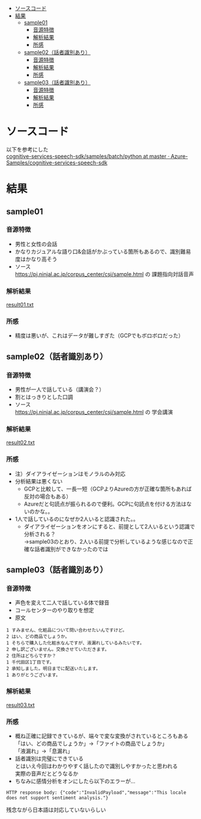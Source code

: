<!-- TOC -->

- [ソースコード](#ソースコード)
- [結果](#結果)
  - [sample01](#sample01)
    - [音源特徴](#音源特徴)
    - [解析結果](#解析結果)
    - [所感](#所感)
  - [sample02（話者識別あり）](#sample02話者識別あり)
    - [音源特徴](#音源特徴-1)
    - [解析結果](#解析結果-1)
    - [所感](#所感-1)
  - [sample03（話者識別あり）](#sample03話者識別あり)
    - [音源特徴](#音源特徴-2)
    - [解析結果](#解析結果-2)
    - [所感](#所感-2)

<!-- /TOC -->

# ソースコード
以下を参考にした  
[cognitive\-services\-speech\-sdk/samples/batch/python at master · Azure\-Samples/cognitive\-services\-speech\-sdk](https://github.com/Azure-Samples/cognitive-services-speech-sdk/tree/master/samples/batch/python)  

# 結果
## sample01
### 音源特徴
* 男性と女性の会話  
* かなりカジュアルな語り口&会話がかぶっている箇所もあるので、識別難易度はかなり高そう  
* ソース  
https://pj.ninjal.ac.jp/corpus_center/csj/sample.html の 課題指向対話音声  

### 解析結果
[result01.txt](results01.txt)  

### 所感
* 精度は悪いが、これはデータが難しすぎた（GCPでもボロボロだった）  

## sample02（話者識別あり）
### 音源特徴
* 男性が一人で話している（講演会？）  
* 割とはっきりとした口調  
* ソース  
https://pj.ninjal.ac.jp/corpus_center/csj/sample.html の 学会講演  

### 解析結果
[result02.txt](results02.txt)  

### 所感
* 注）ダイアライゼーションはモノラルのみ対応  
* 分析結果は悪くない  
  * GCPと比較して、一長一短（GCPよりAzureの方が正確な箇所もあれば反対の場合もある）  
  * Azureだと句読点が振られるので便利。GCPに句読点を付ける方法はないのかな。。  
* 1人で話しているのになぜか2人いると認識された。。  
  * ダイアライゼーションをオンにすると、前提として2人いるという認識で分析される？  
  ->sample03のとおり、2人いる前提で分析しているような感じなので正確な話者識別ができなかったのでは  

## sample03（話者識別あり）
### 音源特徴
* 声色を変えて二人で話している体で録音  
* コールセンターのやり取りを想定  
* 原文  
```
1 すみません、化粧品について問い合わせたいんですけど。
2 はい、どの商品でしょうか。
1 そちらで購入した化粧水なんですが、液漏れしているみたいです。
2 申し訳ございません。交換させていただきます。
2 住所はどちらですか？
1 千代田区1丁目です。
2 承知しました。明日までに配送いたします。
1 ありがとうございます。
```

### 解析結果
[result03.txt](result03.txt)  

### 所感
* 概ね正確に記録できているが、端々で変な変換がされているところもある  
「はい、どの商品でしょうか」->「ファイトの商品でしょうか」  
「液漏れ」->「息漏れ」  
* 話者識別は完璧にできている  
とはいえ今回はわかりやすく話したので識別しやすかったと思われる  
実際の音声だとどうなるか  
* ちなみに感情分析をオンにしたら以下のエラーが…  
```
HTTP response body: {"code":"InvalidPayload","message":"This locale does not support sentiment analysis."}
```
残念ながら日本語は対応していないらしい  
